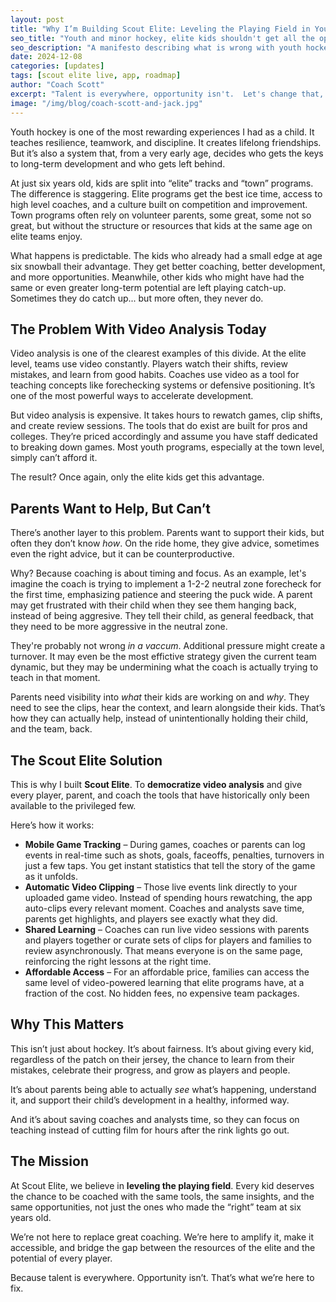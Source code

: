 ```yaml
---
layout: post
title: "Why I’m Building Scout Elite: Leveling the Playing Field in Youth Hockey"
seo_title: "Youth and minor hockey, elite kids shouldn't get all the opportunity"
seo_description: "A manifesto describing what is wrong with youth hockey and one step we can take to fix it"
date: 2024-12-08
categories: [updates]
tags: [scout elite live, app, roadmap]
author: "Coach Scott"
excerpt: "Talent is everywhere, opportunity isn't.  Let's change that, together."
image: "/img/blog/coach-scott-and-jack.jpg"
---
```


Youth hockey is one of the most rewarding experiences I had as a child. It teaches resilience, teamwork, and discipline. It creates lifelong friendships. But it’s also a system that, from a very early age, decides who gets the keys to long-term development and who gets left behind.  

At just six years old, kids are split into “elite” tracks and “town” programs. The difference is staggering. Elite programs get the best ice time, access to high level coaches, and a culture built on competition and improvement. Town programs often rely on volunteer parents, some great, some not so great, but without the structure or resources that kids at the same age on elite teams enjoy.  

What happens is predictable. The kids who already had a small edge at age six snowball their advantage. They get better coaching, better development, and more opportunities. Meanwhile, other kids who might have had the same or even greater long-term potential are left playing catch-up.  Sometimes they do catch up... but more often, they never do.  

## The Problem With Video Analysis Today  

Video analysis is one of the clearest examples of this divide. At the elite level, teams use video constantly. Players watch their shifts, review mistakes, and learn from good habits. Coaches use video as a tool for teaching concepts like forechecking systems or defensive positioning. It’s one of the most powerful ways to accelerate development.  

But video analysis is expensive. It takes hours to rewatch games, clip shifts, and create review sessions. The tools that do exist are built for pros and colleges. They’re priced accordingly and assume you have staff dedicated to breaking down games. Most youth programs, especially at the town level, simply can’t afford it.  

The result? Once again, only the elite kids get this advantage.  

## Parents Want to Help, But Can’t  

There’s another layer to this problem. Parents want to support their kids, but often they don’t know *how*. On the ride home, they give advice, sometimes even the right advice, but it can be counterproductive.  

Why? Because coaching is about timing and focus. As an example, let's imagine the coach is trying to implement a 1-2-2 neutral zone forecheck for the first time, emphasizing patience and steering the puck wide. A parent may get frustrated with their child when they see them hanging back, instead of being aggresive. They tell their child, as general feedback, that they need to be more aggressive in the neutral zone. 

They're probably not wrong *in a vaccum*. Additional pressure might create a turnover.  It may even be the most effictive strategy given the current team dynamic, but they may be undermining what the coach is actually trying to teach in that moment.

Parents need visibility into *what* their kids are working on and *why*. They need to see the clips, hear the context, and learn alongside their kids. That’s how they can actually help, instead of unintentionally holding their child, and the team, back.  

## The Scout Elite Solution  

This is why I built **Scout Elite**. To **democratize video analysis** and give every player, parent, and coach the tools that have historically only been available to the privileged few.  

Here’s how it works:  

- **Mobile Game Tracking** – During games, coaches or parents can log events in real-time such as shots, goals, faceoffs, penalties, turnovers in just a few taps. You get instant statistics that tell the story of the game as it unfolds.  
- **Automatic Video Clipping** – Those live events link directly to your uploaded game video. Instead of spending hours rewatching, the app auto-clips every relevant moment. Coaches and analysts save time, parents get highlights, and players see exactly what they did.  
- **Shared Learning** – Coaches can run live video sessions with parents and players together or curate sets of clips for players and families to review asynchronously. That means everyone is on the same page, reinforcing the right lessons at the right time.  
- **Affordable Access** – For an affordable price, families can access the same level of video-powered learning that elite programs have, at a fraction of the cost. No hidden fees, no expensive team packages.  

## Why This Matters  

This isn’t just about hockey. It’s about fairness. It’s about giving every kid, regardless of the patch on their jersey, the chance to learn from their mistakes, celebrate their progress, and grow as players and people.  

It’s about parents being able to actually *see* what’s happening, understand it, and support their child’s development in a healthy, informed way.  

And it’s about saving coaches and analysts time, so they can focus on teaching instead of cutting film for hours after the rink lights go out.  

## The Mission  

At Scout Elite, we believe in **leveling the playing field**. Every kid deserves the chance to be coached with the same tools, the same insights, and the same opportunities, not just the ones who made the “right” team at six years old.  

We’re not here to replace great coaching. We’re here to amplify it, make it accessible, and bridge the gap between the resources of the elite and the potential of every player.  

Because talent is everywhere. Opportunity isn’t. That’s what we’re here to fix.  
